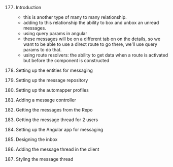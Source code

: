 177. Introduction
      * this is another type of many to many relationship.
      * adding to this relationship the ability to box and unbox an unread messages.
      * using query params in angular
      * these messages will be on a different tab on on the details, so we want to be able to use a direct route to go there, we'll use query params to do that.
      * using route resolvers: the ability to get data when a route is activated but before the component is constructed


178. Setting up the entities for messaging
179. Setting up the message repository
180. Setting up the automapper profiles
181. Adding a message controller
182. Getting the messages from the Repo
183. Getting the message thread for 2 users
184. Setting up the Angular app for messaging
185. Designing the inbox
186. Adding the message thread in the client
187. Styling the message thread